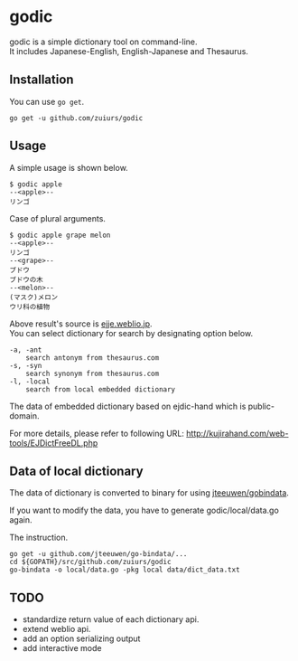# godic

godic is a simple dictionary tool on command-line.  
It includes Japanese-English, English-Japanese and Thesaurus.

## Installation

You can use `go get`.

```
go get -u github.com/zuiurs/godic
```

## Usage

A simple usage is shown below.

```
$ godic apple
--<apple>--
リンゴ
```

Case of plural arguments.

```
$ godic apple grape melon
--<apple>--
リンゴ
--<grape>--
ブドウ
ブドウの木
--<melon>--
(マスク)メロン
ウリ科の植物
```

Above result's source is [ejje.weblio.jp](http://ejje.weblio.jp).  
You can select dictionary for search by designating option below.

```
-a, -ant
	search antonym from thesaurus.com
-s, -syn
	search synonym from thesaurus.com
-l, -local
	search from local embedded dictionary
```

The data of embedded dictionary based on ejdic-hand which is public-domain.  

For more details, please refer to following URL: http://kujirahand.com/web-tools/EJDictFreeDL.php

## Data of local dictionary

The data of dictionary is converted to binary for using [jteeuwen/gobindata](https://github.com/jteeuwen/go-bindata).  

If you want to modify the data, you have to generate godic/local/data.go again.  

The instruction.

```
go get -u github.com/jteeuwen/go-bindata/...
cd ${GOPATH}/src/github.com/zuiurs/godic
go-bindata -o local/data.go -pkg local data/dict_data.txt
```

## TODO

- standardize return value of each dictionary api.
- extend weblio api.
- add an option serializing output
- add interactive mode
